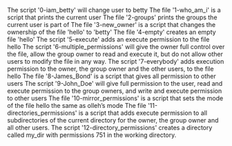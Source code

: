 The script '0-iam_betty' will change user to betty
The file '1-who_am_i' is a script that prints the current user
The file '2-groups' prints the groups the current user is part of
The file '3-new_owner' is a script that changes the ownership of the file 'hello' to 'betty' 
The file '4-empty' creates an empty file 'hello' 
The script '5-execute' adds an execute permission to the file hello
The script '6-multiple_permissions' will give the owner full control over the file, allow the group owner to read and execute it, but do not allow other users to modify the file in any way.
The script '7-everybody' adds execution permission to the owner, the group owner and the other users, to the file hello
The file '8-James_Bond' is a script that gives all permission to other users
 The script '9-John_Doe' will give full permission to the user, read and execute permission to the group owners, and write and execute permission to other users
The file '10-mirror_permissions' is a script that sets the mode of the file hello the same as olleh’s mode
The file '11-directories_permissions' is a script that adds execute permission to all subdirectories of the current directory for the owner, the group owner and all other users.
The script '12-directory_permissions' creates a directory called my_dir with permissions 751 in the working directory.
